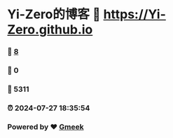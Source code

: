 # Yi-Zero的博客 :link: https://Yi-Zero.github.io 
### :page_facing_up: [8](https://Yi-Zero.github.io/tag.html) 
### :speech_balloon: 0 
### :hibiscus: 5311 
### :alarm_clock: 2024-07-27 18:35:54 
### Powered by :heart: [Gmeek](https://github.com/Meekdai/Gmeek)
